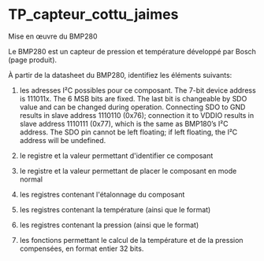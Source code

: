 # TP_capteur_cottu_jaimes
 
Mise en œuvre du BMP280

Le BMP280 est un capteur de pression et température développé par Bosch (page produit).

À partir de la datasheet du BMP280, identifiez les éléments suivants:

1. les adresses I²C possibles pour ce composant.
The 7-bit device address is 111011x. The 6 MSB bits are fixed. The last bit is changeable by SDO value and can be changed during operation. Connecting SDO to GND results in slave address 1110110 (0x76); connection it to VDDIO results in slave address 1110111 (0x77), which is the same as BMP180’s I²C address. The SDO pin cannot be left floating; if left floating, the I²C address will be undefined. 

2. le registre et la valeur permettant d'identifier ce composant
3. le registre et la valeur permettant de placer le composant en mode normal
4. les registres contenant l'étalonnage du composant
5. les registres contenant la température (ainsi que le format)
6. les registres contenant la pression (ainsi que le format)
7. les fonctions permettant le calcul de la température et de la pression compensées, en format entier 32 bits.
